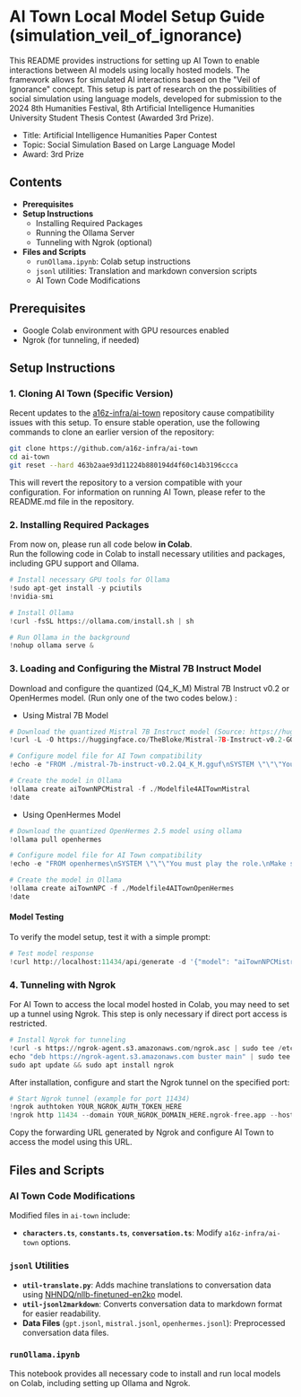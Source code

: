# AI Town Local Model Setup Guide (simulation_veil_of_ignorance)

This README provides instructions for setting up AI Town to enable interactions between AI models using locally hosted models. The framework allows for simulated AI interactions based on the "Veil of Ignorance" concept. This setup is part of research on the possibilities of social simulation using language models, developed for submission to the 2024 8th Humanities Festival, 8th Artificial Intelligence Humanities University Student Thesis Contest (Awarded 3rd Prize).


- Title: Artificial Intelligence Humanities Paper Contest
- Topic: Social Simulation Based on Large Language Model
- Award: 3rd Prize


## Contents

- **Prerequisites**
- **Setup Instructions**
  - Installing Required Packages
  - Running the Ollama Server
  - Tunneling with Ngrok (optional)
- **Files and Scripts**
  - `runOllama.ipynb`: Colab setup instructions
  - `jsonl` utilities: Translation and markdown conversion scripts
  - AI Town Code Modifications

## Prerequisites

- Google Colab environment with GPU resources enabled
- Ngrok (for tunneling, if needed)

## Setup Instructions

### 1. Cloning AI Town (Specific Version)

Recent updates to the [a16z-infra/ai-town](https://github.com/a16z-infra/ai-town) repository cause compatibility issues with this setup. To ensure stable operation, use the following commands to clone an earlier version of the repository:

```bash
git clone https://github.com/a16z-infra/ai-town
cd ai-town
git reset --hard 463b2aae93d11224b880194d4f60c14b3196ccca
```

This will revert the repository to a version compatible with your configuration. For information on running AI Town, please refer to the README.md file in the repository.

### 2. Installing Required Packages
From now on, please run all code below **in Colab**.  
Run the following code in Colab to install necessary utilities and packages, including GPU support and Ollama.

```python
# Install necessary GPU tools for Ollama
!sudo apt-get install -y pciutils
!nvidia-smi

# Install Ollama
!curl -fsSL https://ollama.com/install.sh | sh

# Run Ollama in the background
!nohup ollama serve &
```

### 3. Loading and Configuring the Mistral 7B Instruct Model

Download and configure the quantized (Q4_K_M) Mistral 7B Instruct v0.2 or OpenHermes model. (Run only one of the two codes below.) :

* Using Mistral 7B Model
```python
# Download the quantized Mistral 7B Instruct model (Source: https://huggingface.co/TheBloke/Mistral-7B-Instruct-v0.2-GGUF)
!curl -L -O https://huggingface.co/TheBloke/Mistral-7B-Instruct-v0.2-GGUF/resolve/main/mistral-7b-instruct-v0.2.Q4_K_M.gguf

# Configure model file for AI Town compatibility
!echo -e "FROM ./mistral-7b-instruct-v0.2.Q4_K_M.gguf\nSYSTEM \"\"\"You must play the role. \nMake sure to use a short sentence within 400 characters.\nAnd make sure to say only one person's line.\"\"\"\nPARAMETER stop \"<s>\"\nPARAMETER stop \"[INST]\"\nPARAMETER stop \"[/INST]\"\nPARAMETER stop \"</s>\"\nTEMPLATE \"\"\"{{ .System }}\n<s>[INST] {{ .Prompt }} [/INST] {{ .Response }} </s>\n\"\"\"" > Modelfile4AITownMistral

# Create the model in Ollama
!ollama create aiTownNPCMistral -f ./Modelfile4AITownMistral
!date
```

* Using OpenHermes Model
```python
# Download the quantized OpenHermes 2.5 model using ollama
!ollama pull openhermes

# Configure model file for AI Town compatibility
!echo -e "FROM openhermes\nSYSTEM \"\"\"You must play the role.\nMake sure to use a short sentence within 400 characters.\nAnd make sure to say only one person's line.\nPARAMETER stop \"\"\"<|im_end|>\"\"\"\nPARAMETER stop \"\"\"<|im_start|>\"\"\"\nTEMPLATE \"\"\"<|im_start|>system\n{{ .System }}<|im_end|>\n<|im_start|>user\n{{ .Prompt }}<|im_end|>\n<|im_start|>assistant\"\"\"" > Modelfile4AITownOpenHermes

# Create the model in Ollama
!ollama create aiTownNPC -f ./Modelfile4AITownOpenHermes
!date
```

#### Model Testing

To verify the model setup, test it with a simple prompt:

```python
# Test model response
!curl http://localhost:11434/api/generate -d '{"model": "aiTownNPCMistral", "prompt": "I use arch btw", "stream": false}'
```

### 4. Tunneling with Ngrok

For AI Town to access the local model hosted in Colab, you may need to set up a tunnel using Ngrok. This step is only necessary if direct port access is restricted.

```python
# Install Ngrok for tunneling
!curl -s https://ngrok-agent.s3.amazonaws.com/ngrok.asc | sudo tee /etc/apt/trusted.gpg.d/ngrok.asc >/dev/null
echo "deb https://ngrok-agent.s3.amazonaws.com buster main" | sudo tee /etc/apt/sources.list.d/ngrok.list
sudo apt update && sudo apt install ngrok
```

After installation, configure and start the Ngrok tunnel on the specified port:

```python
# Start Ngrok tunnel (example for port 11434)
!ngrok authtoken YOUR_NGROK_AUTH_TOKEN_HERE
!ngrok http 11434 --domain YOUR_NGROK_DOMAIN_HERE.ngrok-free.app --host-header="localhost:11434"
```

Copy the forwarding URL generated by Ngrok and configure AI Town to access the model using this URL.

## Files and Scripts

### AI Town Code Modifications

Modified files in `ai-town` include:

- **`characters.ts`**, **`constants.ts`**, **`conversation.ts`**: Modify `a16z-infra/ai-town` options.

### `jsonl` Utilities

- **`util-translate.py`**: Adds machine translations to conversation data using [NHNDQ/nllb-finetuned-en2ko](https://huggingface.co/NHNDQ/nllb-finetuned-en2ko) model.
- **`util-jsonl2markdown`**: Converts conversation data to markdown format for easier readability.
- **Data Files** (`gpt.jsonl`, `mistral.jsonl`, `openhermes.jsonl`): Preprocessed conversation data files.

### `runOllama.ipynb`

This notebook provides all necessary code to install and run local models on Colab, including setting up Ollama and Ngrok.
